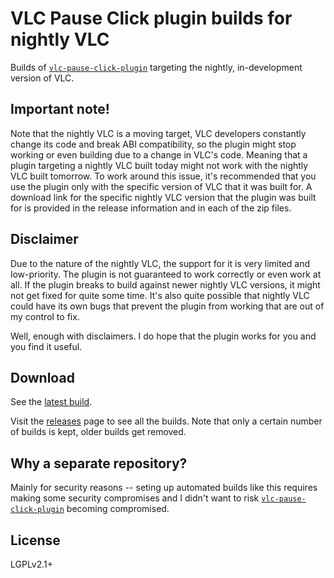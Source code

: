 # VLC Pause Click plugin builds for nightly VLC
Builds of [`vlc-pause-click-plugin`](https://github.com/nurupo/vlc-pause-click-plugin) targeting the nightly, in-development version of VLC.

## Important note!
Note that the nightly VLC is a moving target, VLC developers constantly change its code and break ABI compatibility, so the plugin might stop working or even building due to a change in VLC's code.
Meaning that a plugin targeting a nightly VLC built today might not work with the nightly VLC built tomorrow.
To work around this issue, it's recommended that you use the plugin only with the specific version of VLC that it was built for.
A download link for the specific nightly VLC version that the plugin was built for is provided in the release information and in each of the zip files.

## Disclaimer
Due to the nature of the nightly VLC, the support for it is very limited and low-priority.
The plugin is not guaranteed to work correctly or even work at all.
If the plugin breaks to build against newer nightly VLC versions, it might not get fixed for quite some time.
It's also quite possible that nightly VLC could have its own bugs that prevent the plugin from working that are out of my control to fix.

Well, enough with disclaimers.
I do hope that the plugin works for you and you find it useful.

## Download
See the [latest build](https://github.com/nurupo/vlc-pause-click-plugin-nlightly-builds/releases/tag/ci-nightly-latest).

Visit the [releases](https://github.com/nurupo/vlc-pause-click-plugin-nlightly-builds/releases) page to see all the builds.
Note that only a certain number of builds is kept, older builds get removed.

## Why a separate repository?
Mainly for security reasons -- seting up automated builds like this requires making some security compromises and I didn't want to risk [`vlc-pause-click-plugin`](https://github.com/nurupo/vlc-pause-click-plugin) becoming compromised.

## License
LGPLv2.1+
